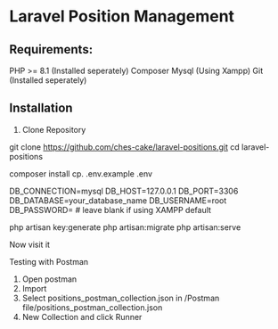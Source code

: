 # Laravel Position Management

## Requirements:

PHP >= 8.1 (Installed seperately)
Composer
Mysql (Using Xampp)
Git (Installed seperately)


## Installation

1. Clone Repository

git clone  https://github.com/ches-cake/laravel-positions.git
cd laravel-positions

composer install
cp. .env.example .env

DB_CONNECTION=mysql
DB_HOST=127.0.0.1
DB_PORT=3306
DB_DATABASE=your_database_name
DB_USERNAME=root
DB_PASSWORD=  # leave blank if using XAMPP default

php artisan key:generate
php artisan:migrate
php artisan:serve

Now visit it


Testing with Postman

1. Open postman
2. Import
3. Select positions_postman_collection.json in /Postman file/positions_postman_collection.json
4. New Collection and click Runner
